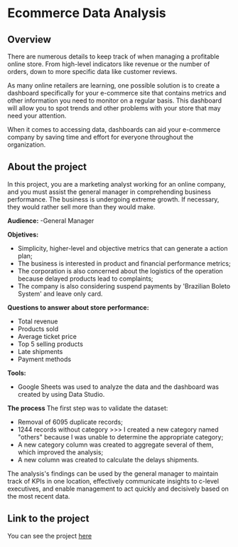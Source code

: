 # Ecommerce Data Analysis

## Overview

There are numerous details to keep track of when managing a profitable online store. From high-level indicators like revenue or the number of orders, down to more specific data like customer reviews. 

As many online retailers are learning, one possible solution is to create a dashboard specifically for your e-commerce site that contains metrics and other information you need to monitor on a regular basis. This dashboard will allow you to spot trends and other problems with your store that may need your attention.

When it comes to accessing data, dashboards can aid your e-commerce company by saving time and effort for everyone throughout the organization.

## About the project

In this project, you are a marketing analyst working for an online company, and you must assist the general manager in comprehending business performance.
The business is undergoing extreme growth. If necessary, they would rather sell more than they would make.

**Audience:** 
-General Manager

**Objetives:** 
- Simplicity, higher-level and objective metrics that can generate a action plan;
- The business is interested in product and financial performance metrics;
- The corporation is also concerned about the logistics of the operation because delayed products lead to complaints;
- The company is also considering suspend payments by 'Brazilian Boleto System' and leave only card.

**Questions to answer about store performance:**
- Total revenue
- Products sold
- Average ticket price
- Top 5 selling products
- Late shipments
- Payment methods

**Tools:**
- Google Sheets was used to analyze the data and the dashboard was created by using Data Studio.

**The process**
The first step was to validate the dataset:
- Removal of 6095 duplicate records;
- 1244 records without category >>> I created a new category named "others" because I was unable to determine the appropriate category;
- A new category column was created to aggregate several of them, which improved the analysis;
- A new column was created to calculate the delays shipments.

The analysis's findings can be used by the general manager to maintain track of KPIs in one location, effectively communicate insights to c-level executives, and enable management to act quickly and decisively based on the most recent data.

## Link to the project

You can see the project <a href="https://datastudio.google.com/embed/reporting/76fc7645-d7d1-4cce-bcf0-63ceab12dded/page/p_5edvud7cwc" target="blank" rel="noopener noreferrer">here</a>
